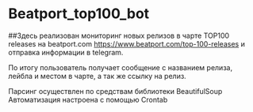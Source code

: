 # Beatport_top100_bot

##Здесь реализован мониторинг новых релизов в чарте TOP100 releases на beatport.com https://www.beatport.com/top-100-releases и отправка информации в telegram. 

По итогу пользователь получает сообщение с названием релиза, лейбла и местом в чарте, а так же ссылку на релиз.

Парсинг осуществлен по средствам библиотеки  BeautifulSoup
Автоматизация настроена c помощью  Crontab
